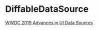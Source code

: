 # DiffableDataSource
[WWDC 2019 Advances in UI Data Sources](https://developer.apple.com/videos/play/wwdc2019/220)
